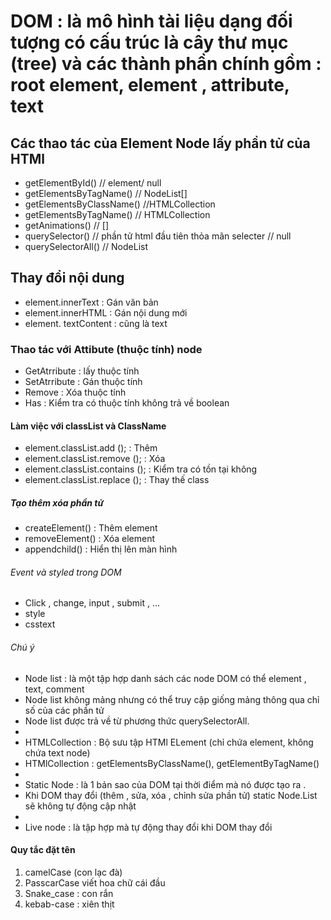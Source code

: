 # DOM : là mô hình tài liệu dạng đối tượng có cấu trúc là cây thư mục (tree) và các thành phần chính gồm : root element, element , attribute, text

## Các thao tác của Element Node lấy phần tử của HTMl

- getElementById() // element/ null
- getElementsByTagName() // NodeList[]
- getElementsByClassName() //HTMLCollection
- getElementsByTagName() // HTMLCollection
- getAnimations() // []
- querySelector() // phần tử html đầu tiên thỏa mãn selecter // null
- querySelectorAll() // NodeList

## Thay đổi nội dung

- element.innerText : Gán văn bản
- element.innerHTML : Gán nội dung mới
- element. textContent : cũng là text

### Thao tác với Attibute (thuộc tính) node

- GetAtrribute : lấy thuộc tính
- SetAtrribute : Gán thuộc tính
- Remove : Xóa thuộc tính
- Has : Kiểm tra có thuộc tính không trả về boolean

#### Làm việc với classList và ClassName

- element.classList.add (); : Thêm
- element.classList.remove (); : Xóa
- element.classList.contains (); : Kiểm tra có tồn tại không
- element.classList.replace (); : Thay thế class

##### Tạo thêm xóa phần tử

- createElement() : Thêm element
- removeElement() : Xóa element
- appendchild() : Hiển thị lên màn hình

###### Event và styled trong DOM

- Click , change, input , submit , ...
- style
- csstext

###### Chú ý

- Node list : là một tập hợp danh sách các node DOM có thể element , text, comment
- Node list không mảng nhưng có thể truy cập giống mảng thông qua chỉ số của các phần tử
- Node list được trả về từ phương thức querySelectorAll.
-
- HTMLCollection : Bộ sưu tập HTMl ELement (chỉ chứa element, không chứa text node)
- HTMlCollection : getElementsByClassName(), getElementByTagName()
-
- Static Node : là 1 bản sao của DOM tại thời điểm mà nó được tạo ra .
- Khi DOM thay đổi (thêm , sửa, xóa , chỉnh sửa phần tử) static Node.List sẽ không tự động cập nhật
-
- Live node : là tập hợp mà tự động thay đổi khi DOM thay đổi

#### Quy tắc đặt tên

1. camelCase (con lạc đà)
2. PasscarCase viết hoa chữ cái đầu
3. Snake_case : con rắn
4. kebab-case : xiên thịt
